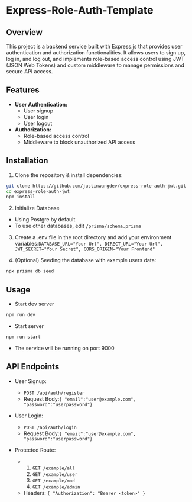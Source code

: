 # Express-Role-Auth-Template

## Overview

This project is a backend service built with Express.js that provides user authentication and authorization functionalities. It allows users to sign up, log in, and log out, and implements role-based access control using JWT (JSON Web Tokens) and custom middleware to manage permissions and secure API access.

## Features

- **User Authentication:**
  - User signup
  - User login
  - User logout
- **Authorization:**
  - Role-based access control
  - Middleware to block unauthorized API access

## Installation

1. Clone the repository & install dependencies:

```bash
git clone https://github.com/justinwangdev/express-role-auth-jwt.git
cd express-role-auth-jwt
npm install
```

2. Initialize Database

- Using Postgre by default
- To use other databases, edit `/prisma/schema.prisma`

3. Create a .env file in the root directory and add your environment variables:`
DATABASE_URL="Your Url",
DIRECT_URL="Your Url",
JWT_SECRET="Your Secret",
CORS_ORIGIN="Your Frontend"
`

4. (Optional) Seeding the database with example users data:

```bash
npx prisma db seed
```

## Usage

- Start dev server
```bash
npm run dev
```

- Start server
```bash
npm run start
```

- The service will be running on port 9000

## API Endpoints

- User Signup:
    - `POST /api/auth/register`
    - Request Body:`{ "email":"user@example.com", "password":"userpassword"}`


- User Login:
    - `POST /api/auth/login`
    - Request Body:`{ "email":"user@example.com", "password":"userpassword"}`

- Protected Route:
    - 1. `GET /example/all`
      2. `GET /example/user`
      3. `GET /example/mod`
      4. `GET /example/admin`
    - Headers: `{ "Authorization": "Bearer <token>" }`

